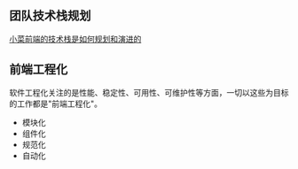 ## 团队技术栈规划

[小菜前端的技术栈是如何规划和演进的](https://juejin.im/post/5c99c17df265da6129788ae2)

## 前端工程化

软件工程化关注的是性能、稳定性、可用性、可维护性等方面，一切以这些为目标的工作都是"前端工程化"。

* 模块化
* 组件化
* 规范化
* 自动化

